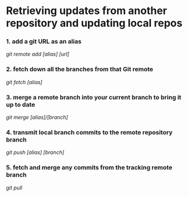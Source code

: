 # Retrieving updates from another repository and updating local repos
### 1. add a git URL as an alias
_git remote add [alias] [url]_
### 2. fetch down all the branches from that Git remote
_git fetch [alias]_
### 3. merge a remote branch into your current branch to bring it up to date
_git merge [alias]/[branch]_
### 4. transmit local branch commits to the remote repository branch
_git push [alias] [branch]_
### 5. fetch and merge any commits from the tracking remote branch
_git pull_
